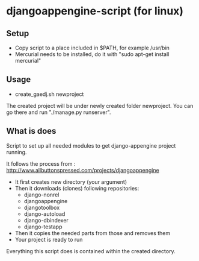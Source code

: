 djangoappengine-script (for linux)
======================

Setup
-----

 * Copy script to a place included in $PATH, for example /usr/bin
 * Mercurial needs to be installed, do it with "sudo apt-get install mercurial"

Usage
-----

 * create_gaedj.sh newproject

 The created project will be under newly created folder newproject. You can go there and run "./manage.py runserver".


What is does
------------

Script to set up all needed modules to get django-appengine project running.

It follows the process from : http://www.allbuttonspressed.com/projects/djangoappengine

 * It first creates new directory (your argument)
 * Then it downloads (clones) following repositories:
   * django-nonrel 
   * djangoappengine 
   * djangotoolbox 
   * django-autoload
   * django-dbindexer
   * django-testapp
 * Then it copies the needed parts from those and removes them
 * Your project is ready to run

 Everything this script does is contained within the created directory.

